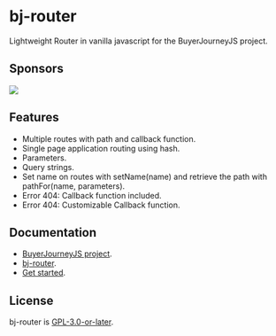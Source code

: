 # bj-router
Lightweight Router in vanilla javascript for the BuyerJourneyJS project.

## Sponsors
[<img src="https://www.conference.com.mx/web/image/website/3/logo/Conference?unique=cb769b7">](https://www.conference.com.mx/comercializacion-digital)

## Features
- Multiple routes with path and callback function.
- Single page application routing using hash.
- Parameters.
- Query strings.
- Set name on routes with setName(name) and retrieve the path with pathFor(name, parameters).
- Error 404: Callback function included.
- Error 404: Customizable Callback function.

## Documentation 
- [BuyerJourneyJS project](https://buyerjourney.ninja/).
- [bj-router](https://buyerjourney.ninja/router).
- [Get started](https://buyerjourney.ninja/get-started).

## License
bj-router is [GPL-3.0-or-later](./LICENSE).